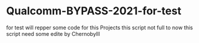 # Qualcomm-BYPASS-2021-for-test
for test will repper some code for this Projects
this script not full to now 
this script need some edite 
by Chernobylll
